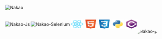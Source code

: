 ![Nakao](https://github-readme-stats.vercel.app/api?username=NakaoMD&show_icons=true&theme=transparent)


<div style="display: inline_block"><br>
  <img align="center" alt="Nakao-Js" height="30" width="40" src="https://raw.githubusercontent.com/devicons/devicon/master/icons/C#/javascript-plain.svg">
  <img align="center" alt="Nakao-Selenium" height="30" width="40" src="https://cdn.jsdelivr.net/gh/devicons/devicon/icons/selenium/selenium-original.svg">
  <img align="center" alt="Nakao-React" height="30" width="40" src="https://raw.githubusercontent.com/devicons/devicon/master/icons/react/react-original.svg">
  <img align="center" alt="Nakao-HTML" height="30" width="40" src="https://raw.githubusercontent.com/devicons/devicon/master/icons/html5/html5-original.svg">
  <img align="center" alt="Nakao-CSS" height="30" width="40" src="https://raw.githubusercontent.com/devicons/devicon/master/icons/css3/css3-original.svg">
  <img align="center" alt="Nakao-Python" height="30" width="40" src="https://raw.githubusercontent.com/devicons/devicon/master/icons/python/python-original.svg">
  <img align="center" alt="Nakao-Csharp" height="30" width="40" src="https://raw.githubusercontent.com/devicons/devicon/master/icons/csharp/csharp-original.svg">
  <img align="right" alt="Nakao-pic" height="150" style="border-radius:50px;" 
